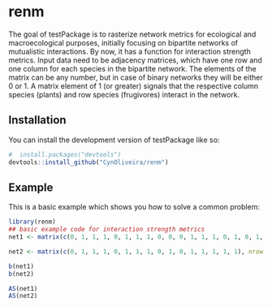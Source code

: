 # renm

<!-- badges: start -->
<!-- badges: end -->

The goal of testPackage is to rasterize network metrics for ecological and macroecological purposes, initially focusing on bipartite networks of mutualistic interactions. By now, it has a function for interaction strength metrics. Input data need to be adjacency matrices, which have one row and one column for each species in the bipartite network. The elements of the matrix can be any number, but in case of binary networks they will be either 0 or 1. A matrix element of 1 (or greater) signals that the respective column species (plants) and row species (frugivores) interact in the network. 

## Installation

You can install the development version of testPackage like so:

``` r
#  install.packages("devtools")
devtools::install_github("CynOliveira/renm")
```

## Example

This is a basic example which shows you how to solve a common problem:

``` r
library(renm)
## basic example code for interaction strength metrics
net1 <- matrix(c(0, 1, 1, 1, 0, 1, 1, 1, 0, 0, 0, 1, 1, 1, 0, 1, 0, 1, 0, 1, 0, 1, 0, 1, 0), nrow = 5, ncol = 5, dimnames = list(c("B1", "B2", "B3", "B4", "B5"), c("P1", "P2", "P3", "P4", "P5")))

net2 <- matrix(c(0, 1, 1, 1, 0, 1, 1, 1, 0, 1, 0, 1, 1, 1, 1, 1), nrow = 4, ncol = 4, dimnames = list(c("B1", "B2", "B4", "B6") , c("P2", "P5", "P6", "P7")))

b(net1)
b(net2)

AS(net1)
AS(net2)
```
